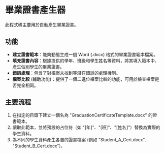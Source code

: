 # 畢業證書產生器

此程式碼主要用於自動產生畢業證書。

## 功能

- **建立證書範本**：能夠動態生成一個 Word (.docx) 格式的畢業證書範本檔案。 
- **填充證書內容**：根據提供的學年、班級和學生姓名等資料，將其填入範本中，產生個別學生的畢業證書。 
- **錯誤處理**：包含了對檔案未找到等潛在錯誤的處理機制。 
- **檔案比較** (輔助功能)：提供了一個二進位檔案比較的功能，可用於檢查檔案是否完全相同。 

## 主要流程

1.  在指定的目錄下建立一個名為 "GraduationCertificateTemplate.docx" 的證書範本。 
2.  讀取此範本，並將預設的占位符（如 "[年]"、"[班]"、"[姓名]"）替換為實際的學生資料。 
3.  為不同的學生資料產生各自的證書檔案 (例如 "Student_A_Cert.docx", "Student_B_Cert.docx")。 
